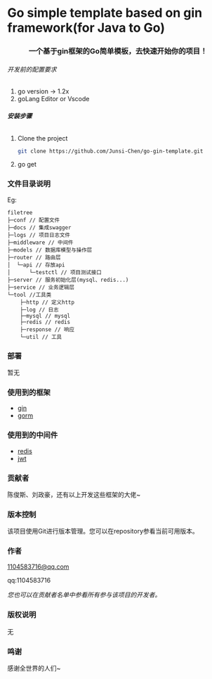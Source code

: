 # Go simple template based on gin framework(for Java to Go)

<!-- PROJECT LOGO -->

  <h3 align="center">一个基于gin框架的Go简单模板，去快速开始你的项目！</h3>

###### 开发前的配置要求

1. go version  ->  1.2x
2. goLang Editor or Vscode

###### **安装步骤**

1. Clone the project

   ```sh
   git clone https://github.com/Junsi-Chen/go-gin-template.git
   ```

2. go get 

### 文件目录说明

Eg:

```
filetree 
├─conf // 配置文件
├─docs // 集成swagger
├─logs // 项目日志文件
├─middleware // 中间件
├─models // 数据库模型与操作层
├─router // 路由层
│  └─api // 存放api
│      └─testctl // 项目测试接口
├─server // 服务初始化层(mysql、redis...)
├─service // 业务逻辑层
└─tool //工具类
    ├─http // 定义http
    ├─log // 日志
    ├─mysql // mysql
    ├─redis // redis
    ├─response // 响应
    └─util // 工具
```

### 部署

暂无

### 使用到的框架

- [gin](https://github.com/gin-gonic/gin)
- [gorm](https://gorm.io/index.html)

### 使用到的中间件

- [redis](https://github.com/redis/go-redis)
- [jwt](https://github.com/golang-jwt/jwt)

### 贡献者

陈俊斯、刘政豪，还有以上开发这些框架的大佬~

### 版本控制

该项目使用Git进行版本管理。您可以在repository参看当前可用版本。

### 作者

1104583716@qq.com

 qq:1104583716

 *您也可以在贡献者名单中参看所有参与该项目的开发者。*

### 版权说明

无

### 鸣谢

感谢全世界的人们~



